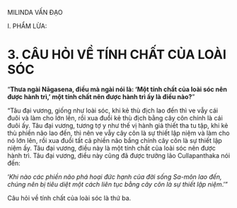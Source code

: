 MILINDA VẤN ĐẠO

I. PHẨM LỪA:

# 3. CÂU HỎI VỀ TÍNH CHẤT CỦA LOÀI SÓC

“**Thưa ngài Nāgasena, điều mà ngài nói là: ‘Một tính chất của loài sóc nên được hành trì,’ một tính chất nên được hành trì ấy là điều nào?**”

“Tâu đại vương, giống như loài sóc, khi kẻ thù địch lao đến thì ve vẫy cái đuôi và làm cho lớn lên, rồi xua đuổi kẻ thù địch bằng cây côn chính là cái đuôi ấy. Tâu đại vương, tương tợ y như thế vị hành giả thiết tha tu tập, khi kẻ thù phiền não lao đến, thì nên ve vẫy cây côn là sự thiết lập niệm và làm cho nó lớn lên, rồi xua đuổi tất cả phiền não bắng chính cây côn là sự thiết lập niệm ấy. Tâu đại vương, điều này là một tính chất của loài sóc nên được hành trì. Tâu đại vương, điều này cũng đã được trưởng lão Cullapanthaka nói đến:

‘_Khi nào các phiền não phá hoại đức hạnh của đời sống Sa-môn lao đến, chúng nên bị tiêu diệt một cách liên tục bằng cây côn là sự thiết lập niệm_.’”

Câu hỏi về tính chất của loài sóc là thứ ba.
